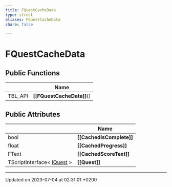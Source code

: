 ```yaml
---
title: FQuestCacheData
type: struct
aliases: FQuestCacheData
share: false

---
```


# FQuestCacheData





## Public Functions

|                | Name           |
| -------------- | -------------- |
| TBL_API | **[[FQuestCacheData]]**() |

## Public Attributes

|                | Name           |
| -------------- | -------------- |
| bool | **[[CachedIsComplete]]**  |
| float | **[[CachedProgress]]**  |
| FText | **[[CachedScoreText]]**  |
| TScriptInterface< [IQuest](/docs/SDK/Source/Classes/classIQuest.md) > | **[[Quest]]**  |

-------------------------------

Updated on 2023-07-04 at 02:31:01 +0200